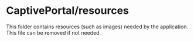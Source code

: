 # CaptivePortal/resources

This folder contains resources (such as images) needed by the application. This file can
be removed if not needed.
